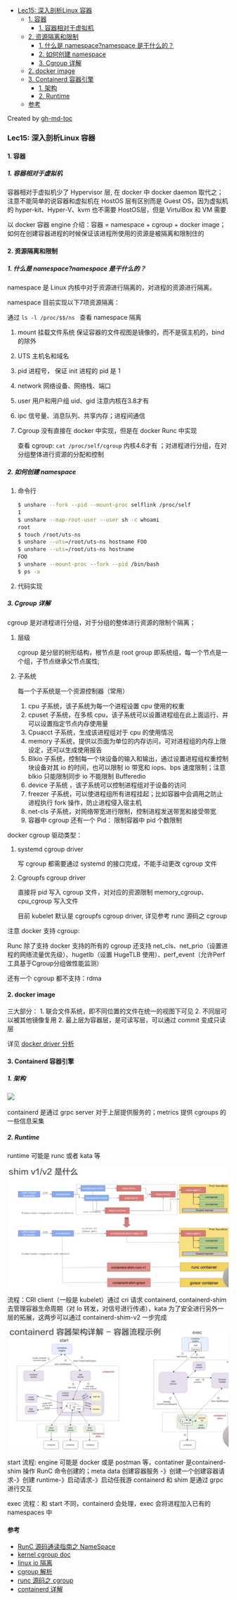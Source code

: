 * [Lec15: 深入剖析Linux 容器](#lec15-深入剖析linux-容器)
   * [1. 容器](#1-容器)
      * [1. 容器相对于虚拟机](#1-容器相对于虚拟机)
   * [2. 资源隔离和限制](#2-资源隔离和限制)
      * [1. 什么是 namespace?namespace 是干什么的？](#1-什么是-namespacenamespace-是干什么的)
      * [2. 如何创建 namespace](#2-如何创建-namespace)
      * [3. Cgroup 详解](#3-cgroup-详解)
   * [2. docker image](#2-docker-image)
   * [3. Containerd 容器引擎](#3-containerd-容器引擎)
      * [1. 架构](#1-架构)
      * [2. Runtime](#2-runtime)
   * [参考](#参考)

Created by [gh-md-toc](https://github.com/ekalinin/github-markdown-toc)

### Lec15: 深入剖析Linux 容器

#### 1. 容器

##### 1. 容器相对于虚拟机

容器相对于虚拟机少了 Hypervisor 层, 在 docker 中 docker daemon 取代之；注意不能简单的说容器和虚拟机在 HostOS 层有区别而是 Guest OS，因为虚拟机的 hyper-kit、Hyper-V、kvm 也不需要 HostOS层，但是 VirtulBox 和 VM 需要

以 docker 容器 engine 介绍：容器 = namespace + cgroup + docker image；如何在创建容器进程的时候保证该进程所使用的资源是被隔离和限制住的

#### 2. 资源隔离和限制

##### 1. 什么是 namespace?namespace 是干什么的？

namespace 是 Linux 内核中对于资源进行隔离的，对进程的资源进行隔离。

namespace 目前实现以下7项资源隔离：

通过 `ls -l /proc/$$/ns ` 查看 namespace 隔离

1. mount 挂载文件系统 保证容器的文件视图是镜像的，而不是宿主机的，bind 的除外

2. UTS  主机名和域名

3. pid 进程号， 保证 init 进程的 pid 是 1

4. network 网络设备、网络栈、端口

5. user 用户和用户组 uid、gid 注意内核在3.8才有

6. ipc 信号量、消息队列、共享内存；进程间通信

7. Cgroup 没有直接在 docker 中实现，但是在 docker Runc 中实现

   查看 cgroup: `cat /proc/self/cgroup` 内核4.6才有 ；对进程进行分组，在对分组整体进行资源的分配和控制

##### 2. 如何创建 namespace

1. 命令行

   ```bash
   $ unshare --fork --pid --mount-proc selflink /proc/self
   1
   $ unshare --map-root-user --user sh -c whoami
   root
   $ touch /root/uts-ns
   $ unshare --uts=/root/uts-ns hostname FOO
   $ unshare --uts=/root/uts-ns hostname
   FOO
   $ unshare --mount-proc --fork --pid /bin/bash
   $ ps -a
   ```

2. 代码实现

##### 3. Cgroup 详解

cgroup 是对进程进行分组，对于分组的整体进行资源的限制个隔离；

1. 层级

   cgroup 是分层的树形结构，根节点是 root group 即系统组，每一个节点是一个组，子节点继承父节点属性;

2. 子系统

   每一个子系统是一个资源控制器（常用）

   1. cpu 子系统，该子系统为每一个进程设置 cpu 使用的权重
   2. cpuset 子系统，在多核 cpu，该子系统可以设置进程组在此上面运行、并可以设置指定节点内存使用量
   3. Cpuacct 子系统，生成该进程组对于 cpu 的使用情况
   4. memory 子系统，提供以页面为单位的内存访问，可对进程组的内存上限设定，还可以生成使用报告
   5. Blkio 子系统，控制每一个块设备的输入和输出，通过设置进程组权重控制块设备对其 io 的时间，也可以限制 io 带宽和 iops、bps 速度限制；注意 blkio 只能限制同步 io 不能限制 Bufferedio
   6. device 子系统 ，该子系统可以控制进程组对于设备的访问
   7. freezer 子系统，可以使进程组所有进程挂起；比如容器中会调用之防止进程执行 fork 操作，防止进程侵入宿主机
   8. net-cls 子系统，对网络带宽进行限制，控制进程发送带宽和接受带宽
   9. 容器中 cgroup 还有一个 Pid： 限制容器中 pid 个数限制

docker  cgroup 驱动类型：

1. systemd cgroup driver

   写 cgroup 都需要通过 systemd 的接口完成，不能手动更改 cgroup 文件

2. Cgroupfs cgroup driver

   直接将 pid 写入 cgroup 文件，对对应的资源限制 memory_cgroup、cpu_cgroup 写入文件

   目前 kubelet 默认是 cgroupfs cgroup driver, 详见参考 runc 源码之 cgroup

注意 docker 支持 cgroup: 

Runc 除了支持 docker 支持的所有的 cgroup 还支持 net_cls、net_prio（设置进程的网络流量优先级）、hugetlb（设置 HugeTLB 使用）、perf_event（允许Perf工具基于Cgroup分组做性能监测）

还有一个 cgroup 都不支持：rdma

#### 2. docker image

三大部分： 1. 联合文件系统，即不同位置的文件在统一的视图下可见 2. 不同层可以被其他镜像复用 2. 最上层为容器层，是可读写层，可以通过 commit 变成只读层

详见 [docker driver 分析](https://github.com/xieydd/k8s-research/blob/master/docker/Storage-drive.md)

#### 3. Containerd 容器引擎

##### 1. 架构

![](./images/architecture.png)

containerd 是通过 grpc server 对于上层提供服务的；metrics 提供 cgroups 的一些信息采集



##### 2. Runtime

runtime 可能是 runc 或者 kata 等

![image-20190922230648741](./images/image-20190922230648741.png)

流程：CRI  client（一般是 kubelet）通过 cri 请求 containerd, containerd-shim 去管理容器生命周期（对 Io 转发，对信号进行传递），kata 为了安全进行另外一层的拓展，这两步可以通过 containerd-shim-v2 一步完成

![image-20190922231327425](./images/image-20190922231327425.png)

start 流程: engine 可能是 docker 或是 postman 等，contatiner 是containerd-shim 操作 RunC 命令创建的；meta data 创建容器服务 -》创建一个创建容器请求-》创建 runtime-》启动请求-》启动任我游 containerd 和 shim 是通过 grpc 进行交互 

exec 流程：和 start 不同，containerd 会处理，exec 会将进程加入已有的 namespaces 中



#### 参考

- [RunC 源码通读指南之 NameSpace](http://hutao.tech/k8s-source-code-analysis/around/runc/namespace.html)
- [kernel cgroup doc](https://www.kernel.org/doc/Documentation/cgroup-v1/cgroups.txt)
- [linux io 隔离](https://segmentfault.com/a/1190000016355300)
- [cgroup 解析](https://segmentfault.com/a/1190000016355300)
- [runc 源码之 cgroup](http://hutao.tech/k8s-source-code-analysis/around/runc/cgroup.html)
- [containerd 详解](https://www.cnblogs.com/sparkdev/p/9063042.html)
